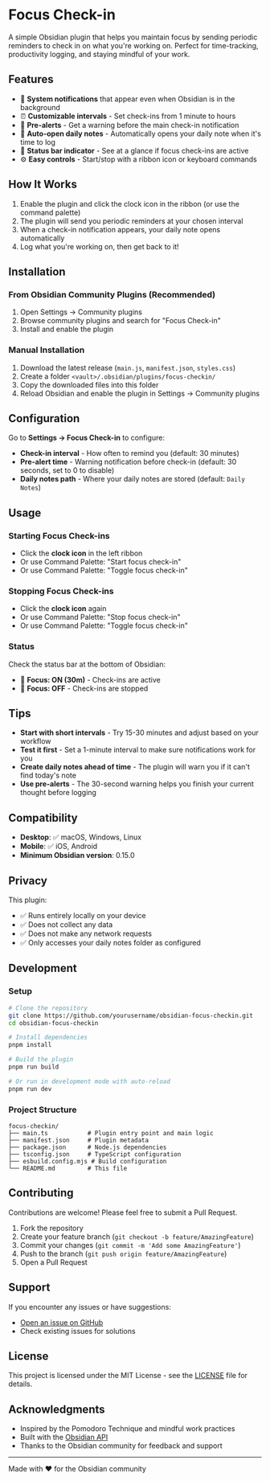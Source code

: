 # Focus Check-in

A simple Obsidian plugin that helps you maintain focus by sending periodic reminders to check in on what you're working on. Perfect for time-tracking, productivity logging, and staying mindful of your work.

## Features

- 🔔 **System notifications** that appear even when Obsidian is in the background
- ⏰ **Customizable intervals** - Set check-ins from 1 minute to hours
- 📢 **Pre-alerts** - Get a warning before the main check-in notification
- 📝 **Auto-open daily notes** - Automatically opens your daily note when it's time to log
- 🎯 **Status bar indicator** - See at a glance if focus check-ins are active
- ⚙️ **Easy controls** - Start/stop with a ribbon icon or keyboard commands

## How It Works

1. Enable the plugin and click the clock icon in the ribbon (or use the command palette)
2. The plugin will send you periodic reminders at your chosen interval
3. When a check-in notification appears, your daily note opens automatically
4. Log what you're working on, then get back to it!

## Installation

### From Obsidian Community Plugins (Recommended)

1. Open Settings → Community plugins
2. Browse community plugins and search for "Focus Check-in"
3. Install and enable the plugin

### Manual Installation

1. Download the latest release (`main.js`, `manifest.json`, `styles.css`)
2. Create a folder `<vault>/.obsidian/plugins/focus-checkin/`
3. Copy the downloaded files into this folder
4. Reload Obsidian and enable the plugin in Settings → Community plugins

## Configuration

Go to **Settings → Focus Check-in** to configure:

- **Check-in interval** - How often to remind you (default: 30 minutes)
- **Pre-alert time** - Warning notification before check-in (default: 30 seconds, set to 0 to disable)
- **Daily notes path** - Where your daily notes are stored (default: `Daily Notes`)

## Usage

### Starting Focus Check-ins

- Click the **clock icon** in the left ribbon
- Or use Command Palette: "Start focus check-in"
- Or use Command Palette: "Toggle focus check-in"

### Stopping Focus Check-ins

- Click the **clock icon** again
- Or use Command Palette: "Stop focus check-in"
- Or use Command Palette: "Toggle focus check-in"

### Status

Check the status bar at the bottom of Obsidian:
- 🎯 **Focus: ON (30m)** - Check-ins are active
- 🎯 **Focus: OFF** - Check-ins are stopped

## Tips

- **Start with short intervals** - Try 15-30 minutes and adjust based on your workflow
- **Test it first** - Set a 1-minute interval to make sure notifications work for you
- **Create daily notes ahead of time** - The plugin will warn you if it can't find today's note
- **Use pre-alerts** - The 30-second warning helps you finish your current thought before logging

## Compatibility

- **Desktop**: ✅ macOS, Windows, Linux
- **Mobile**: ✅ iOS, Android
- **Minimum Obsidian version**: 0.15.0

## Privacy

This plugin:
- ✅ Runs entirely locally on your device
- ✅ Does not collect any data
- ✅ Does not make any network requests
- ✅ Only accesses your daily notes folder as configured

## Development

### Setup

```bash
# Clone the repository
git clone https://github.com/yourusername/obsidian-focus-checkin.git
cd obsidian-focus-checkin

# Install dependencies
pnpm install

# Build the plugin
pnpm run build

# Or run in development mode with auto-reload
pnpm run dev
```

### Project Structure

```
focus-checkin/
├── main.ts           # Plugin entry point and main logic
├── manifest.json     # Plugin metadata
├── package.json      # Node.js dependencies
├── tsconfig.json     # TypeScript configuration
├── esbuild.config.mjs # Build configuration
└── README.md         # This file
```

## Contributing

Contributions are welcome! Please feel free to submit a Pull Request.

1. Fork the repository
2. Create your feature branch (`git checkout -b feature/AmazingFeature`)
3. Commit your changes (`git commit -m 'Add some AmazingFeature'`)
4. Push to the branch (`git push origin feature/AmazingFeature`)
5. Open a Pull Request

## Support

If you encounter any issues or have suggestions:
- [Open an issue on GitHub](https://github.com/sanjeed5/obsidian-focus-checkin/issues)
- Check existing issues for solutions

## License

This project is licensed under the MIT License - see the [LICENSE](LICENSE) file for details.

## Acknowledgments

- Inspired by the Pomodoro Technique and mindful work practices
- Built with the [Obsidian API](https://docs.obsidian.md/)
- Thanks to the Obsidian community for feedback and support

---

Made with ❤️ for the Obsidian community

